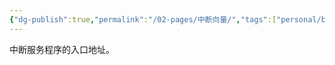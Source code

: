 ```yaml
---
{"dg-publish":true,"permalink":"/02-pages/中断向量/","tags":["personal/blog","计算机组成原理"]}
---
```


中断服务程序的入口地址。